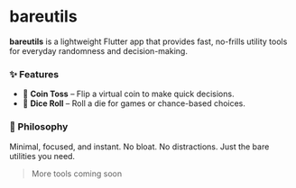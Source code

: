 # bareutils

**bareutils** is a lightweight Flutter app that provides fast, no-frills utility tools for everyday randomness and decision-making.

### ✨ Features
- 🎯 **Coin Toss** – Flip a virtual coin to make quick decisions.
- 🎲 **Dice Roll** – Roll a die for games or chance-based choices.

### 🧘 Philosophy
Minimal, focused, and instant. No bloat. No distractions. Just the bare utilities you need.

> More tools coming soon
